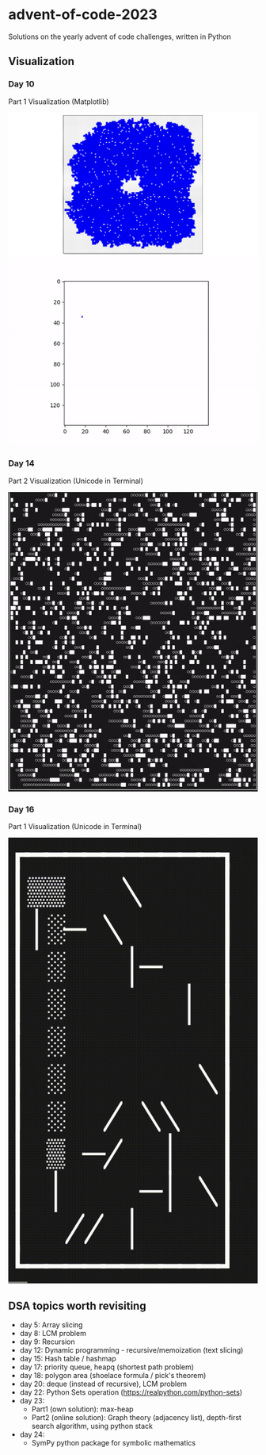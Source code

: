 # advent-of-code-2023
Solutions on the yearly advent of code challenges, written in Python 

## Visualization
### Day 10
Part 1 Visualization (Matplotlib)

![part1-viz](python-code/day-10/img/day10-part1-viz.svg)
![part1-gif](python-code/day-10/animation/animation_accelerated.gif)

### Day 14
Part 2 Visualization (Unicode in Terminal)

![part2-vid](python-code/day-14/d14-p2-viz.gif)

### Day 16
Part 1 Visualization (Unicode in Terminal)

![part1-vid](python-code/day-16/d16-p1.gif)


## DSA topics worth revisiting
- day 5: Array slicing
- day 8: LCM problem
- day 9: Recursion
- day 12: Dynamic programming - recursive/memoization (text slicing)
- day 15: Hash table / hashmap
- day 17: priority queue, heapq (shortest path problem)
- day 18: polygon area (shoelace formula / pick's theorem)
- day 20: deque (instead of recursive), LCM problem
- day 22: Python Sets operation (https://realpython.com/python-sets)
- day 23: 
    - Part1 (own solution): max-heap
    - Part2 (online solution): Graph theory (adjacency list), depth-first search algorithm, using python stack
- day 24:
    - SymPy python package for symbolic mathematics



